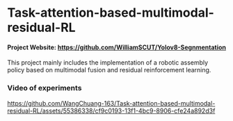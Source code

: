 # Task-attention-based-multimodal-residual-RL

#### Project Website: https://github.com/WilliamSCUT/Yolov8-Segnmentation

This project mainly includes the implementation of a robotic assembly policy based on multimodal fusion and residual reinforcement learning.


### Video of experiments

https://github.com/WangChuang-163/Task-attention-based-multimodal-residual-RL/assets/55386338/cf9c0193-13f1-4bc9-8906-cfe24a892d3f
